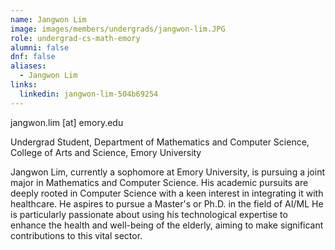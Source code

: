 ```yaml
---
name: Jangwon Lim
image: images/members/undergrads/jangwon-lim.JPG
role: undergrad-cs-math-emory
alumni: false
dnf: false
aliases:
  - Jangwon Lim
links:
  linkedin: jangwon-lim-504b69254
---
```


jangwon.lim [at] emory.edu

Undergrad Student, Department of Mathematics and Computer Science, College of Arts and Science, Emory University

Jangwon Lim, currently a sophomore at Emory University, is pursuing a joint major in Mathematics and Computer Science. His academic pursuits are deeply rooted in Computer Science with a keen interest in integrating it with healthcare. He aspires to pursue a Master's or Ph.D. in the field of AI/ML He is particularly passionate about using his technological expertise to enhance the health and well-being of the elderly, aiming to make significant contributions to this vital sector.